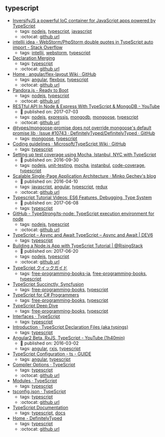 typescript 
---
* [InversifyJS a powerful IoC container for JavaScript apps powered by TypeScript](http://inversify.io/)
    * tags: [nodejs](../tags/nodejs.md), [typescript](../tags/typescript.md), [javascript](../tags/javascript.md)
    * :octocat: [github url](https://github.com/inversify/InversifyJS/)
* [intellij idea - WebStorm/PhpStorm double quotes in TypeScript auto import - Stack Overflow](https://stackoverflow.com/questions/39779272/webstorm-phpstorm-double-quotes-in-typescript-auto-import)
    * tags: [intellij](../tags/intellij.md), [webstorm](../tags/webstorm.md), [typescript](../tags/typescript.md)
* [Declaration Merging     ](https://www.typescriptlang.org/docs/handbook/declaration-merging.html)
    * tags: [typescript](../tags/typescript.md)
    * :octocat: [github url](https://github.com/Microsoft/TypeScript)
* [Home · angular/flex-layout Wiki · GitHub](https://github.com/angular/flex-layout/wiki)
    * tags: [angular](../tags/angular.md), [flexbox](../tags/flexbox.md), [typescript](../tags/typescript.md)
    * :octocat: [github url](https://github.com/angular/flex-layout)
* [Pandora.js - Ready to Boot](http://www.midwayjs.org/pandora/en/)
    * tags: [nodejs](../tags/nodejs.md), [typescript](../tags/typescript.md)
    * :octocat: [github url](https://github.com/midwayjs/pandora/)
* [RESTful API In Node & Express With TypeScript & MongoDB - YouTube](https://www.youtube.com/watch?v=XqbBv1i9Yhc)
    * :calendar: published on: 2017-07-03
    * tags: [nodejs](../tags/nodejs.md), [expressjs](../tags/expressjs.md), [mongodb](../tags/mongodb.md), [mongoose](../tags/mongoose.md), [typescript](../tags/typescript.md)
    * :octocat: [github url](https://github.com/iamclaytonray/tes)
* [@types/mongoose-promise does not override mongoose's default promise lib · Issue #10743 · DefinitelyTyped/DefinitelyTyped · GitHub](https://github.com/DefinitelyTyped/DefinitelyTyped/issues/10743)
    * tags: [mongoose](../tags/mongoose.md), [typescript](../tags/typescript.md)
* [Coding guidelines · Microsoft/TypeScript Wiki · GitHub](https://github.com/Microsoft/TypeScript/wiki/Coding-guidelines)
    * tags: [typescript](../tags/typescript.md)
* [Setting up test coverage using Mocha, Istanbul, NYC with TypeScript](http://azimi.me/2016/09/30/nyc-mocha-typescript.1.html)
    * :calendar: published on: 2016-09-30
    * tags: [nodejs](../tags/nodejs.md), [unit-testing](../tags/unit-testing.md), [mocha](../tags/mocha.md), [instanbul](../tags/instanbul.md), [code-coverage](../tags/code-coverage.md), [typescript](../tags/typescript.md)
* [Scalable Single-Page Application Architecture · Minko Gechev's blog](http://blog.mgechev.com/2016/04/10/scalable-javascript-single-page-app-angular2-application-architecture/)
    * :calendar: published on: 2016-04-10
    * tags: [javascript](../tags/javascript.md), [angular](../tags/angular.md), [typescript](../tags/typescript.md), [redux](../tags/redux.md)
    * :octocat: [github url](https://github.com/mgechev/scalable-architecture-demo)
* [Typescript Tutorial Videos: ES6 Features, Debugging, Type System](http://blog.angular-university.io/why-typescript-video-list/)
    * :calendar: published on: 2017-06-08
    * tags: [typescript](../tags/typescript.md)
* [GitHub - TypeStrong/ts-node: TypeScript execution environment for node](https://github.com/TypeStrong/ts-node)
    * tags: [nodejs](../tags/nodejs.md), [typescript](../tags/typescript.md)
    * :octocat: [github url](https://github.com/TypeStrong/ts-node)
* [TypeScript – Async and Await TypeScript – Async and Await | DEV6](https://www.dev6.com/TypeScriptAsyncandAwait)
    * tags: [typescript](../tags/typescript.md)
* [Building a Node.js App with TypeScript Tutorial | @RisingStack](https://blog.risingstack.com/building-a-node-js-app-with-typescript-tutorial/)
    * :calendar: published on: 2017-06-20
    * tags: [nodejs](../tags/nodejs.md), [typescript](../tags/typescript.md)
    * :octocat: [github url](https://github.com/RisingStack/node-typescript-starter)
* [TypeScript クイックガイド](http://phyzkit.net/typescript/)
    * tags: [free-programming-books-ja](../tags/free-programming-books-ja.md), [free-programming-books](../tags/free-programming-books.md), [typescript](../tags/typescript.md)
* [TypeScript Succinctly, Syncfusion](https://www.syncfusion.com/resources/techportal/ebooks/typescript)
    * tags: [free-programming-books](../tags/free-programming-books.md), [typescript](../tags/typescript.md)
* [TypeScript for C# Programmers](http://www.infoq.com/minibooks/typescript-c-sharp-programmers)
    * tags: [free-programming-books](../tags/free-programming-books.md), [typescript](../tags/typescript.md)
* [TypeScript Deep Dive](https://basarat.gitbooks.io/typescript/)
    * tags: [free-programming-books](../tags/free-programming-books.md), [typescript](../tags/typescript.md)
* [Interfaces · TypeScript      ](https://www.typescriptlang.org/docs/handbook/interfaces.html)
    * tags: [typescript](../tags/typescript.md)
* [Introduction · TypeScript  Declaration Files (aka typings)](https://www.typescriptlang.org/docs/handbook/declaration-files/introduction.html)
    * tags: [typescript](../tags/typescript.md)
* [Angular2 Beta, RxJS, TypeScript - YouTube (1h40min)](https://youtu.be/R62iQvZ0bdQ?t=1633)
    * :calendar: published on: 2016-03-02
    * tags: [angular](../tags/angular.md), [rxjs](../tags/rxjs.md), [typescript](../tags/typescript.md)
* [TypeScript Configuration - ts - GUIDE](https://angular.io/docs/ts/latest/guide/typescript-configuration.html)
    * tags: [angular](../tags/angular.md), [typescript](../tags/typescript.md)
* [Compiler Options · TypeScript      ](https://www.typescriptlang.org/docs/handbook/compiler-options.html)
    * tags: [typescript](../tags/typescript.md)
    * :octocat: [github url](https://github.com/Microsoft/TypeScript)
* [Modules · TypeScript      ](https://www.typescriptlang.org/docs/handbook/modules.html)
    * tags: [typescript](../tags/typescript.md)
* [tsconfig.json · TypeScript      ](https://www.typescriptlang.org/docs/handbook/tsconfig-json.html)
    * tags: [typescript](../tags/typescript.md)
    * :octocat: [github url](https://github.com/Microsoft/TypeScript)
* [TypeScript Documentation](https://www.typescriptlang.org/docs/index.html)
    * tags: [typescript](../tags/typescript.md), [docs](../tags/docs.md)
* [Home - DefinitelyTyped](http://definitelytyped.org/)
    * tags: [typescript](../tags/typescript.md)
    * :octocat: [github url](https://github.com/DefinitelyTyped/DefinitelyTyped)
